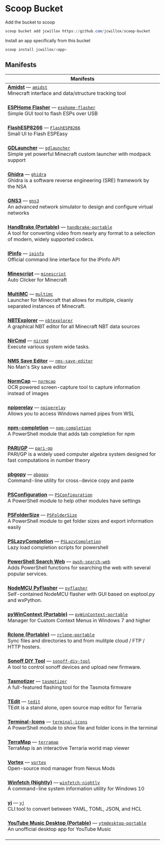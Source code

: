 # Scoop Bucket

Add the bucket to scoop

```powershell
scoop bucket add jcwillox https://github.com/jcwillox/scoop-bucket
```

Install an app specifically from this bucket

```powershell
scoop install jcwillox/<app>
```

## Manifests

<!-- table -->
| Manifests |
| --------- |
| [**Amidst**](https://github.com/toolbox4minecraft/amidst) — [`amidst`](bucket/amidst.json)<br>Minecraft interface and data/structure tracking tool<br><br> |
| [**ESPHome Flasher**](https://github.com/esphome/esphome-flasher) — [`esphome-flasher`](bucket/esphome-flasher.json)<br>Simple GUI tool to flash ESPs over USB<br><br> |
| [**FlashESP8266**](https://github.com/BattloXX/ESPEasyFlasher) — [`FlashESP8266`](bucket/FlashESP8266.json)<br>Small UI to Flash ESPEasy<br><br> |
| [**GDLauncher**](https://gdevs.io/) — [`gdlauncher`](bucket/gdlauncher.json)<br>Simple yet powerful Minecraft custom launcher with modpack support<br><br> |
| [**Ghidra**](https://ghidra-sre.org/) — [`ghidra`](bucket/ghidra.json)<br>Ghidra is a software reverse engineering (SRE) framework by the NSA<br><br> |
| [**GNS3**](https://gns3.com) — [`gns3`](bucket/gns3.json)<br>An advanced network simulator to design and configure virtual networks<br><br> |
| [**HandBrake (Portable)**](https://handbrake.fr) — [`handbrake-portable`](bucket/handbrake-portable.json)<br>A tool for converting video from nearly any format to a selection of modern, widely supported codecs.<br><br> |
| [**IPinfo**](https://github.com/ipinfo/cli) — [`ipinfo`](bucket/ipinfo.json)<br>Official command line interface for the IPinfo API<br><br> |
| [**Minescript**](https://github.com/histefanhere/XAHK) — [`minescript`](bucket/minescript.json)<br>Auto Clicker for Minecraft<br><br> |
| [**MultiMC**](https://multimc.org/) — [`multimc`](bucket/multimc.json)<br>Launcher for Minecraft that allows for multiple, cleanly separated instances of Minecraft.<br><br> |
| [**NBTExplorer**](https://github.com/jaquadro/NBTExplorer) — [`nbtexplorer`](bucket/nbtexplorer.json)<br>A graphical NBT editor for all Minecraft NBT data sources<br><br> |
| [**NirCmd**](https://www.nirsoft.net/utils/nircmd.html) — [`nircmd`](bucket/nircmd.json)<br>Execute various system wide tasks.<br><br> |
| [**NMS Save Editor**](https://github.com/goatfungus/NMSSaveEditor) — [`nms-save-editor`](bucket/nms-save-editor.json)<br>No Man's Sky save editor<br><br> |
| [**NormCap**](https://github.com/dynobo/normcap) — [`normcap`](bucket/normcap.json)<br>OCR powered screen-capture tool to capture information instead of images<br><br> |
| [**npiperelay**](https://github.com/jstarks/npiperelay) — [`npiperelay`](bucket/npiperelay.json)<br>Allows you to access Windows named pipes from WSL<br><br> |
| [**npm-completion**](https://github.com/PowerShell-Completion/npm-completion) — [`npm-completion`](bucket/npm-completion.json)<br>A PowerShell module that adds tab completion for npm<br><br> |
| [**PARI/GP**](https://pari.math.u-bordeaux.fr/) — [`pari-gp`](bucket/pari-gp.json)<br>PARI/GP is a widely used computer algebra system designed for fast computations in number theory<br><br> |
| [**pbgopy**](https://github.com/nakabonne/pbgopy) — [`pbgopy`](bucket/pbgopy.json)<br>Command-line utility for cross-device copy and paste<br><br> |
| [**PSConfiguration**](https://github.com/PoshCode/Configuration) — [`PSConfiguration`](bucket/PSConfiguration.json)<br>A PowerShell module to help other modules have settings<br><br> |
| [**PSFolderSize**](https://github.com/gngrninja/PSFolderSize) — [`PSFolderSize`](bucket/PSFolderSize.json)<br>A PowerShell module to get folder sizes and export information easily<br><br> |
| [**PSLazyCompletion**](https://github.com/Cologler/PSLazyCompletion) — [`PSLazyCompletion`](bucket/PSLazyCompletion.json)<br>Lazy load completion scripts for powershell<br><br> |
| [**PowerShell Search Web**](https://github.com/jcwillox/pwsh-search-web) — [`pwsh-search-web`](bucket/pwsh-search-web.json)<br>Adds PowerShell functions for searching the web with several popular services.<br><br> |
| [**NodeMCU PyFlasher**](https://github.com/marcelstoer/nodemcu-pyflasher) — [`pyflasher`](bucket/pyflasher.json)<br>Self-contained NodeMCU flasher with GUI based on esptool.py and wxPython.<br><br> |
| [**pyWinContext (Portable)**](https://github.com/VodBox/pyWinContext) — [`pyWinContext-portable`](bucket/pyWinContext-portable.json)<br>Manager for Custom Context Menus in Windows 7 and higher<br><br> |
| [**Rclone (Portable)**](https://rclone.org) — [`rclone-portable`](bucket/rclone-portable.json)<br>Sync files and directories to and from mulitple cloud / FTP / HTTP hosters.<br><br> |
| [**Sonoff DIY Tool**](https://github.com/itead/Sonoff_Devices_DIY_Tools) — [`sonoff-diy-tool`](bucket/sonoff-diy-tool.json)<br>A tool to control sonoff devices and upload new firmware.<br><br> |
| [**Tasmotizer**](https://github.com/tasmota/tasmotizer) — [`tasmotizer`](bucket/tasmotizer.json)<br>A full-featured flashing tool for the Tasmota firmware<br><br> |
| [**TEdit**](https://github.com/TEdit/Terraria-Map-Editor) — [`tedit`](bucket/tedit.json)<br>TEdit is a stand alone, open source map editor for Terraria<br><br> |
| [**Terminal-Icons**](https://github.com/devblackops/Terminal-Icons) — [`terminal-icons`](bucket/terminal-icons.json)<br>A PowerShell module to show file and folder icons in the terminal<br><br> |
| [**TerraMap**](https://terramap.github.io/windows.html) — [`terramap`](bucket/terramap.json)<br>TerraMap is an interactive Terraria world map viewer<br><br> |
| [**Vortex**](https://www.nexusmods.com/about/vortex) — [`vortex`](bucket/vortex.json)<br>Open-source mod manager from Nexus Mods<br><br> |
| [**Winfetch (Nightly)**](https://github.com/lptstr/winfetch) — [`winfetch-nightly`](bucket/winfetch-nightly.json)<br>A command-line system information utility for Windows 10<br><br> |
| [**yj**](https://github.com/sclevine/yj) — [`yj`](bucket/yj.json)<br>CLI tool to convert between YAML, TOML, JSON, and HCL<br><br> |
| [**YouTube Music Desktop (Portable)**](https://ytmdesktop.app) — [`ytmdesktop-portable`](bucket/ytmdesktop-portable.json)<br>An unofficial desktop app for YouTube Music<br><br> |
<!-- table-end -->
